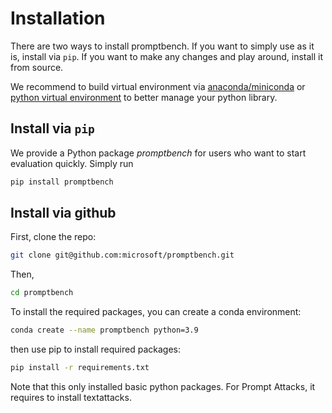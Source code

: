# Installation

There are two ways to install promptbench. If you want to simply use as it is, install via `pip`. If you want to make any changes and play around, install it from source.

We recommend to build virtual environment via [anaconda/miniconda](https://conda.io/projects/conda/en/latest/user-guide/tasks/manage-environments.html#activating-an-environment) or [python virtual environment](https://packaging.python.org/en/latest/guides/installing-using-pip-and-virtual-environments/) to better manage your python library.



## Install via `pip`
We provide a Python package *promptbench* for users who want to start evaluation quickly. Simply run 
```sh
pip install promptbench
```


## Install via github

First, clone the repo:
```sh
git clone git@github.com:microsoft/promptbench.git
```

Then, 

```sh
cd promptbench
```

To install the required packages, you can create a conda environment:

```sh
conda create --name promptbench python=3.9
```

then use pip to install required packages:

```sh
pip install -r requirements.txt
```

Note that this only installed basic python packages. For Prompt Attacks, it requires to install textattacks.
